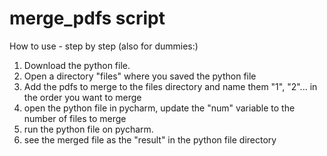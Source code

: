 # merge_pdfs script
How to use - step by step (also for dummies:)
1. Download the python file. 
2. Open a directory "files" where you saved the python file 
3. Add the pdfs to merge to the files directory and name them "1", "2"... in the order you want to merge 
4. open the python file in pycharm, update the "num" variable to the number of files to merge
5. run the python file on pycharm.
6. see the merged file as the "result" in the python file directory 
